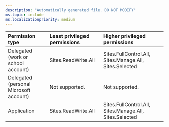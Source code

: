 ```yaml
---
description: "Automatically generated file. DO NOT MODIFY"
ms.topic: include
ms.localizationpriority: medium
---
```


|Permission type|Least privileged permissions|Higher privileged permissions|
|:---|:---|:---|
|Delegated (work or school account)|Sites.ReadWrite.All|Sites.FullControl.All, Sites.Manage.All, Sites.Selected|
|Delegated (personal Microsoft account)|Not supported.|Not supported.|
|Application|Sites.ReadWrite.All|Sites.FullControl.All, Sites.Manage.All, Sites.Selected|

